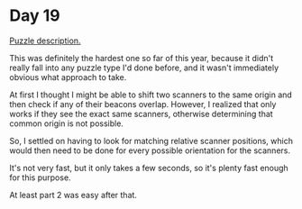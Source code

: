 # Day 19

[Puzzle description.](https://adventofcode.com/2021/day/19)

This was definitely the hardest one so far of this year, because it didn't really fall into any
puzzle type I'd done before, and it wasn't immediately obvious what approach to take.

At first I thought I might be able to shift two scanners to the same origin and then check if any
of their beacons overlap. However, I realized that only works if they see the exact same scanners,
otherwise determining that common origin is not possible.

So, I settled on having to look for matching relative scanner positions, which would then need to
be done for every possible orientation for the scanners.

It's not very fast, but it only takes a few seconds, so it's plenty fast enough for this purpose.

At least part 2 was easy after that.
